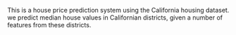 This is a house price prediction system using the California housing dataset. we predict median house values in Californian districts, given a number of features from these districts.
